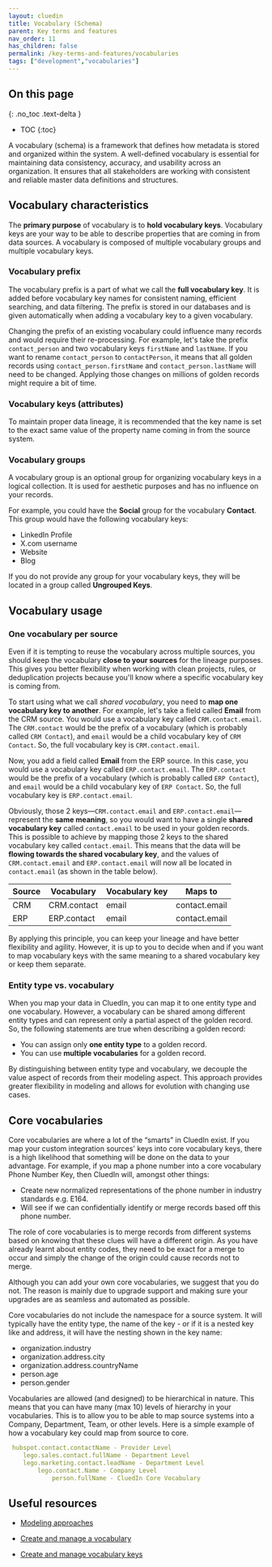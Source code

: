 ```yaml
---
layout: cluedin
title: Vocabulary (Schema)
parent: Key terms and features
nav_order: 11
has_children: false
permalink: /key-terms-and-features/vocabularies
tags: ["development","vocabularies"]
---
```

## On this page
{: .no_toc .text-delta }
- TOC
{:toc}

A vocabulary (schema) is a framework that defines how metadata is stored and organized within the system. A well-defined vocabulary is essential for maintaining data consistency, accuracy, and usability across an organization. It ensures that all stakeholders are working with consistent and reliable master data definitions and structures.

## Vocabulary characteristics

The **primary purpose** of vocabulary is to **hold vocabulary keys**. Vocabulary keys are your way to be able to describe properties that are coming in from data sources. A vocabulary is composed of multiple vocabulary groups and multiple vocabulary keys.

### Vocabulary prefix

The vocabulary prefix is a part of what we call the **full vocabulary key**. It is added before vocabulary key names for consistent naming, efficient searching, and data filtering. The prefix is stored in our databases and is given automatically when adding a vocabulary key to a given vocabulary.

Changing the prefix of an existing vocabulary could influence many records and would require their re-processing. For example, let's take the prefix `contact_person` and two vocabulary keys `firstName` and `lastName`. If you want to rename `contact_person` to `contactPerson`, it means that all golden records using `contact_person.firstName` and `contact_person.lastName` will need to be changed. Applying those changes on millions of golden records might require a bit of time.

### Vocabulary keys (attributes)

To maintain proper data lineage, it is recommended that the key name is set to the exact same value of the property name coming in from the source system.

### Vocabulary groups

A vocabulary group is an optional group for organizing vocabulary keys in a logical collection. It is used for aesthetic purposes and has no influence on your records.

For example, you could have the **Social** group for the vocabulary **Contact**. This group would have the following vocabulary keys:

- LinkedIn Profile
- X.com username
- Website
- Blog

If you do not provide any group for your vocabulary keys, they will be located in a group called **Ungrouped Keys**.

## Vocabulary usage

### One vocabulary per source

Even if it is tempting to reuse the vocabulary across multiple sources, you should keep the vocabulary **close to your sources** for the lineage purposes. This gives you better flexibility when working with clean projects, rules, or deduplication projects because you'll know where a specific vocabulary key is coming from.

To start using what we call _shared vocabulary_, you need to **map one vocabulary key to another**. For example, let's take a field called **Email** from the CRM source. You would use a vocabulary key called `CRM.contact.email`. The `CRM.contact` would be the prefix of a vocabulary (which is probably called `CRM Contact`), and `email` would be a child vocabulary key of `CRM Contact`. So, the full vocabulary key is `CRM.contact.email`.

Now, you add a field called **Email** from the ERP source. In this case, you would use a vocabulary key called `ERP.contact.email`. The `ERP.contact` would be the prefix of a vocabulary (which is probably called `ERP Contact`), and `email` would be a child vocabulary key of `ERP Contact`. So, the full vocabulary key is `ERP.contact.email`.

Obviously, those 2 keys—`CRM.contact.email` and `ERP.contact.email`—represent the **same meaning**, so you would want to have a single **shared vocabulary key** called `contact.email` to be used in your golden records. This is possible to achieve by mapping those 2 keys to the shared vocabulary key called `contact.email`. This means that the data will be **flowing towards the shared vocabulary key**, and the values of `CRM.contact.email` and `ERP.contact.email` will now all be located in `contact.email` (as shown in the table below).

| Source | Vocabulary | Vocabulary key | Maps to |
|--|--|--|--|
| CRM | CRM.contact | email | contact.email |
| ERP | ERP.contact | email | contact.email |

By applying this principle, you can keep your lineage and have better flexibility and agility. However, it is up to you to decide when and if you want to map vocabulary keys with the same meaning to a shared vocabulary key or keep them separate.

### Entity type vs. vocabulary

When you map your data in CluedIn, you can map it to one entity type and one vocabulary. However, a vocabulary can be shared among different entity types and can represent only a partial aspect of the golden record. So, the following statements are true when describing a golden record:

- You can assign only **one entity type** to a golden record.
- You can use **multiple vocabularies** for a golden record.

By distinguishing between entity type and vocabulary, we decouple the value aspect of records from their modeling aspect. This approach provides greater flexibility in modeling and allows for evolution with changing use cases.

## Core vocabularies

Core vocabularies are where a lot of the “smarts” in CluedIn exist. If you map your custom integration sources' keys into core vocabulary keys, there is a high likelihood that something will be done on the data to your advantage. For example, if you map a phone number into a core vocabulary Phone Number Key, then CluedIn will, amongst other things: 

- Create new normalized representations of the phone number in industry standards e.g. E164. 
- Will see if we can confidentially identify or merge records based off this phone number.

The role of core vocabularies is to merge records from different systems based on knowing that these clues will have a different origin. As you have already learnt about entity codes, they need to be exact for a merge to occur and simply the change of the origin could cause records not to merge.

Although you can add your own core vocabularies, we suggest that you do not. The reason is mainly due to upgrade support and making sure your upgrades are as seamless and automated as possible. 

Core vocabularies do not include the namespace for a source system. It will typically have the entity type, the name of the key - or if it is a nested key like and address, it will have the nesting shown in the key name:

 - organization.industry
 - organization.address.city
 - organization.address.countryName
 - person.age
 - person.gender

 Vocabularies are allowed (and designed) to be hierarchical in nature. This means that you can have many (max 10) levels of hierarchy in your vocabularies. This is to allow you to be able to map source systems into a Company, Department, Team, or other levels. Here is a simple example of how a vocabulary key could map from source to core.

```yaml
 hubspot.contact.contactName - Provider Level
 	lego.sales.contact.fullName - Department Level
 	lego.marketing.contact.leadName - Department Level
 		lego.contact.Name - Company Level
 			person.fullName - CluedIn Core Vocabulary
```

## Useful resources

- [Modeling approaches](/management/data-catalog/modeling-approaches)

- [Create and manage a vocabulary](/management/data-catalog/vocabulary)

- [Create and manage vocabulary keys](/management/data-catalog/manage-vocabulary-keys)